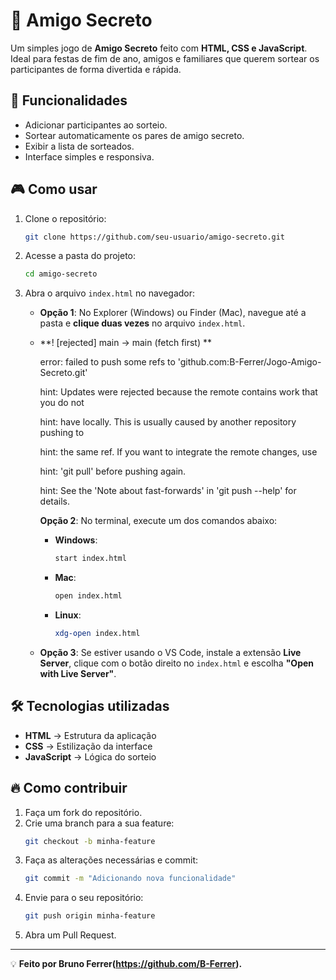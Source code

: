 # 🎁 Amigo Secreto

Um simples jogo de **Amigo Secreto** feito com **HTML, CSS e JavaScript**. Ideal para festas de fim de ano, amigos e familiares que querem sortear os participantes de forma divertida e rápida.

## 🚀 Funcionalidades

- Adicionar participantes ao sorteio.
- Sortear automaticamente os pares de amigo secreto.
- Exibir a lista de sorteados.
- Interface simples e responsiva.

## 🎮 Como usar

1. Clone o repositório:
   ```sh
   git clone https://github.com/seu-usuario/amigo-secreto.git
   ```
2. Acesse a pasta do projeto:
   ```sh
   cd amigo-secreto
   ```
3. Abra o arquivo `index.html` no navegador:
   - **Opção 1**: No Explorer (Windows) ou Finder (Mac), navegue até a pasta e **clique duas vezes** no arquivo `index.html`.
   - **! [rejected]        main -> main (fetch first)
     **

     error: failed to push some refs to 'github.com\:B-Ferrer/Jogo-Amigo-Secreto.git'

     hint: Updates were rejected because the remote contains work that you do not

     hint: have locally. This is usually caused by another repository pushing to

     hint: the same ref. If you want to integrate the remote changes, use

     hint: 'git pull' before pushing again.

     hint: See the 'Note about fast-forwards' in 'git push --help' for details.

     **Opção 2**: No terminal, execute um dos comandos abaixo:
     - **Windows**:
       ```sh
       start index.html
       ```
     - **Mac**:
       ```sh
       open index.html
       ```
     - **Linux**:
       ```sh
       xdg-open index.html
       ```
   - **Opção 3**: Se estiver usando o VS Code, instale a extensão **Live Server**, clique com o botão direito no `index.html` e escolha **"Open with Live Server"**.

## 🛠️ Tecnologias utilizadas

- **HTML** → Estrutura da aplicação
- **CSS** → Estilização da interface
- **JavaScript** → Lógica do sorteio

## 🔥 Como contribuir

1. Faça um fork do repositório.
2. Crie uma branch para a sua feature:
   ```sh
   git checkout -b minha-feature
   ```
3. Faça as alterações necessárias e commit:
   ```sh
   git commit -m "Adicionando nova funcionalidade"
   ```
4. Envie para o seu repositório:
   ```sh
   git push origin minha-feature
   ```
5. Abra um Pull Request.

---

💡 **Feito por ****Bruno Ferrer(https://github.com/B-Ferrer)****.**

